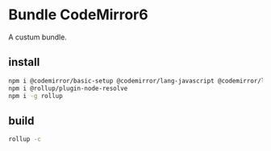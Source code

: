 # Bundle CodeMirror6

A custum bundle.   

## install  

```bash
npm i @codemirror/basic-setup @codemirror/lang-javascript @codemirror/lang-html @codemirror/lang-markdown @codemirror/theme-one-dark
npm i @rollup/plugin-node-resolve
npm i -g rollup 

```
## build  

```bash
rollup -c

```
